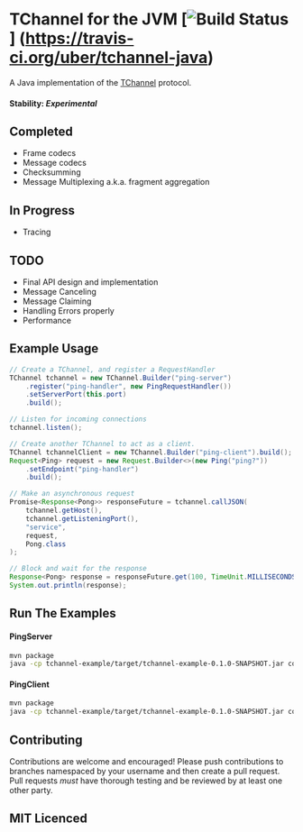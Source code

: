 # TChannel for the JVM [![Build Status](https://travis-ci.org/uber/tchannel-java.svg?branch=master)] (https://travis-ci.org/uber/tchannel-java)

A Java implementation of the [TChannel](https://github.com/uber/tchannel) protocol.

#### Stability: *Experimental*

## Completed
- Frame codecs
- Message codecs
- Checksumming
- Message Multiplexing a.k.a. fragment aggregation

## In Progress
- Tracing

## TODO
- Final API design and implementation
- Message Canceling
- Message Claiming
- Handling Errors properly
- Performance

## Example Usage

```java
// Create a TChannel, and register a RequestHandler
TChannel tchannel = new TChannel.Builder("ping-server")
	.register("ping-handler", new PingRequestHandler())
	.setServerPort(this.port)
	.build();

// Listen for incoming connections
tchannel.listen();

// Create another TChannel to act as a client.
TChannel tchannelClient = new TChannel.Builder("ping-client").build();
Request<Ping> request = new Request.Builder<>(new Ping("ping?"))
	.setEndpoint("ping-handler")
	.build();

// Make an asynchronous request
Promise<Response<Pong>> responseFuture = tchannel.callJSON(
	tchannel.getHost(),
	tchannel.getListeningPort(),
	"service",
	request,
	Pong.class
);

// Block and wait for the response
Response<Pong> response = responseFuture.get(100, TimeUnit.MILLISECONDS);
System.out.println(response);
```

## Run The Examples
#### PingServer
```bash
mvn package
java -cp tchannel-example/target/tchannel-example-0.1.0-SNAPSHOT.jar com.uber.tchannel.ping.PingServer -p 8888
```

#### PingClient
```bash
mvn package
java -cp tchannel-example/target/tchannel-example-0.1.0-SNAPSHOT.jar com.uber.tchannel.ping.PingClient -h localhost -p 8888 -n 1000
```

## Contributing

Contributions are welcome and encouraged! Please push contributions to branches namespaced by your username and then
create a pull request. Pull requests *must* have thorough testing and be reviewed by at least one other party. 

## MIT Licenced
